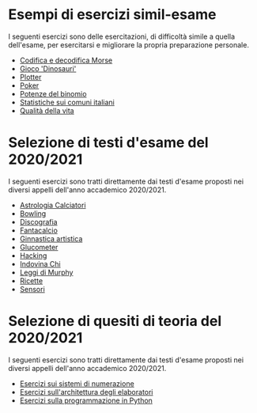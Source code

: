 # Esempi di esercizi simil-esame

I seguenti esercizi sono delle esercitazioni, di difficoltà simile a quella dell'esame, per esercitarsi e migliorare la
propria preparazione personale.

- [Codifica e decodifica Morse](esempi/morse/)
- [Gioco 'Dinosauri'](esempi/dinosauri/)
- [Plotter](esempi/plotter/)
- [Poker](esempi/poker/)
- [Potenze del binomio](esempi/potenze_binomio/)
- [Statistiche sui comuni italiani](esempi/statistiche_comuni/)
- [Qualità della vita](esempi/qdv/)

# Selezione di testi d'esame del 2020/2021

I seguenti esercizi sono tratti direttamente dai testi d'esame proposti nei diversi appelli dell'anno accademico
2020/2021.

- [Astrologia Calciatori](esami/astrologia_calciatori)
- [Bowling](esami/bowling)
- [Discografia](esami/discografia)
- [Fantacalcio](esami/fantacalcio)
- [Ginnastica artistica](esami/ginnastica_artistica)
- [Glucometer](esami/glucometer)
- [Hacking](esami/hacking)
- [Indovina Chi](esami/indovina_chi)
- [Leggi di Murphy](esami/murphy)
- [Ricette](esami/ricette)
- [Sensori](esami/sensori)

# Selezione di quesiti di teoria del 2020/2021

I seguenti esercizi sono tratti direttamente dai testi d'esame proposti nei diversi appelli dell'anno accademico
2020/2021.

- [Esercizi sui sistemi di numerazione](teoria/numeri.md)
- [Esercizi sull'architettura degli elaboratori](teoria/architettura.md)
- [Esercizi sulla programmazione in Python](teoria/python.md)
